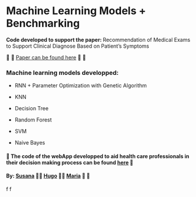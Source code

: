 # Machine Learning Models + Benchmarking

<p> <b> Code developed to support the paper: </b> Recommendation of Medical Exams to Support Clinical Diagnose Based on Patient’s Symptoms 

:pill: :syringe:  [Paper can be found here](https://github.com/SusanaMarques/QuickCheck-RecommendationSystem/blob/master/paper.pdf) :pill: :syringe:


### <p> <b> Machine learning models developped:</b>


- RNN + Parameter Optimization with Genetic Algorithm

- KNN

- Decision Tree

- Random Forest 

- SVM

- Naive Bayes


#### :pill: The code of the webApp developped to aid health care professionals in their decision making process can be found [here](https://github.com/SusanaMarques/QuickCheck-WebApp) :pill:

  
  #### By: [Susana](https://github.com/SusanaMarques) :pill::syringe: [Hugo](https://github.com/hchexy)  :pill::syringe:  [Maria](https://github.com/mariajbp)   :pill: :syringe:

f
f

